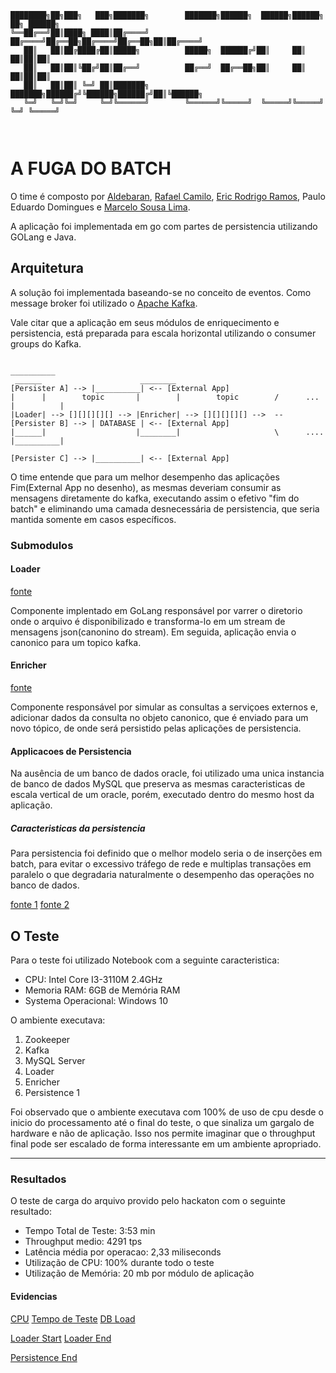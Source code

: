 ```
████████╗██╗███╗   ███╗███████╗        ███████╗██████╗  ██████╗██████╗ ██╗ ██████╗
╚══██╔══╝██║████╗ ████║██╔════╝        ██╔════╝██╔══██╗██╔════╝██╔══██╗██║██╔════╝
   ██║   ██║██╔████╔██║█████╗          █████╗  ██████╔╝██║     ██║  ██║██║██║     
   ██║   ██║██║╚██╔╝██║██╔══╝          ██╔══╝  ██╔══██╗██║     ██║  ██║██║██║     
   ██║   ██║██║ ╚═╝ ██║███████╗        ███████╗██████╔╝╚██████╗██████╔╝██║╚██████╗
   ╚═╝   ╚═╝╚═╝     ╚═╝╚══════╝        ╚══════╝╚═════╝  ╚═════╝╚═════╝ ╚═╝ ╚═════╝
                                                                                  
           
```
# A FUGA DO BATCH #


O time é composto por [Aldebaran](https://github.com/aldebap), [Rafael Camilo](https://github.com/rcamilo), [Eric Rodrigo Ramos](https://github.com/eric-r-ramos), Paulo Eduardo Domingues e [Marcelo Sousa Lima](https://github.com/marceluxvk).

A aplicação foi implementada em go com partes de persistencia utilizando GOLang e Java.

## Arquitetura ##

A solução foi implementada baseando-se no conceito de eventos. Como message broker foi utilizado o [Apache Kafka](http://kafka.apache.org/).

Vale citar que a aplicação em seus módulos de enriquecimento e persistencia, está preparada para escala horizontal utilizando o consumer groups do Kafka.

```
                                                                                __________
 ______                      ________                        [Persister A] --> |__________| <-- [External App]
|      |        topic       |        |        topic        /      ...          |          |
|Loader| --> [][][][][] --> |Enricher| --> [][][][][] -->  --[Persister B] --> | DATABASE | <-- [External App]
|______|                    |________|                     \      ....         |__________|
                                                             [Persister C] --> |__________| <-- [External App]
```

O time entende que para um melhor desempenho das aplicações Fim(External App no desenho), as mesmas deveriam consumir as mensagens diretamente do kafka, executando assim o efetivo "fim do batch" e eliminando uma camada desnecessária de persistencia, que seria mantida somente em casos específicos.

### Submodulos ###

#### Loader ####

[fonte](https://github.com/aldebap/hackatonFB/tree/master/requestLoader)

Componente implentado em GoLang responsável por varrer o diretorio onde o arquivo é disponibilizado e transforma-lo em um stream de mensagens json(canonino do stream). Em seguida, aplicação envia o canonico para um topico kafka.

#### Enricher ####

[fonte](https://github.com/aldebap/hackatonFB/tree/master/project)

Componente responsável por simular as consultas a serviçoes externos e, adicionar dados da consulta no objeto canonico, que é enviado para um novo tópico, de onde será persistido pelas aplicações de persistencia.

#### Applicacoes de Persistencia ####

Na ausência de um banco de dados oracle, foi utilizado uma unica instancia de banco de dados MySQL que preserva as mesmas caracteristicas de escala vertical de um oracle, porém, executado dentro do mesmo host da aplicação.

##### Caracteristicas da persistencia #####

Para persistencia foi definido que o melhor modelo seria o de inserções em batch, para evitar o excessivo tráfego de rede e multiplas transações em paralelo o que degradaria naturalmente o desempenho das operações no banco de dados.

[fonte 1](https://github.com/aldebap/hackatonFB/tree/master/ajuste-persistence/) [fonte 2](https://github.com/aldebap/hackatonFB/tree/master/ebcdic-spring-boot)

## O Teste ##

Para o teste foi utilizado Notebook com a seguinte caracteristica:

* CPU: Intel Core I3-3110M 2.4GHz 
* Memoria RAM: 6GB de Memória RAM 
* Systema Operacional: Windows 10

O ambiente executava:
1. Zookeeper
2. Kafka
3. MySQL Server
4. Loader
5. Enricher
6. Persistence 1

Foi observado que o ambiente executava com 100% de uso de cpu desde o inicio do processamento até o final do teste, o que sinaliza um gargalo de hardware e não de aplicação. Isso nos permite imaginar que o throughput final pode ser escalado de forma interessante em um ambiente apropriado.

---

### Resultados ###

O teste de carga do arquivo provido pelo hackaton com o seguinte resultado:

* Tempo Total de Teste: 3:53 min
* Throughput medio: 4291 tps
* Latência média por operacao: 2,33 miliseconds
* Utilização de CPU: 100% durante todo o teste
* Utilização de Memória: 20 mb por módulo de aplicação

#### Evidencias ####
[CPU](https://github.com/aldebap/hackatonFB/blob/master/CPUEvidence.png)
[Tempo de Teste](https://github.com/aldebap/hackatonFB/blob/master/cronometro.jpg)
[DB Load](https://github.com/aldebap/hackatonFB/blob/master/dbevidence.PNG)

[Loader Start](https://github.com/aldebap/hackatonFB/blob/master/loader-start-evidence.PNG)
[Loader End](https://github.com/aldebap/hackatonFB/blob/master/loader-end-evidence.PNG)

[Persistence End](https://github.com/aldebap/hackatonFB/blob/master/db-end-evidence.PNG)
